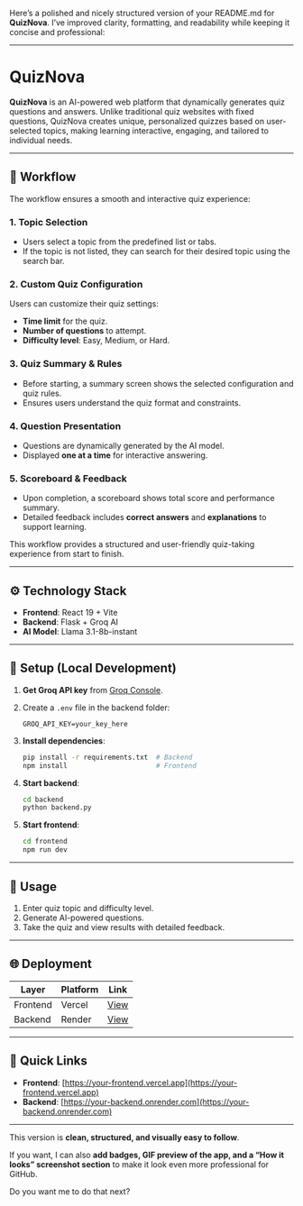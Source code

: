 Here’s a polished and nicely structured version of your README.md for **QuizNova**. I’ve improved clarity, formatting, and readability while keeping it concise and professional:

---

# QuizNova

**QuizNova** is an AI-powered web platform that dynamically generates quiz questions and answers. Unlike traditional quiz websites with fixed questions, QuizNova creates unique, personalized quizzes based on user-selected topics, making learning interactive, engaging, and tailored to individual needs.

---

## 📝 Workflow

The workflow ensures a smooth and interactive quiz experience:

### 1. Topic Selection

* Users select a topic from the predefined list or tabs.
* If the topic is not listed, they can search for their desired topic using the search bar.

### 2. Custom Quiz Configuration

Users can customize their quiz settings:

* **Time limit** for the quiz.
* **Number of questions** to attempt.
* **Difficulty level**: Easy, Medium, or Hard.

### 3. Quiz Summary & Rules

* Before starting, a summary screen shows the selected configuration and quiz rules.
* Ensures users understand the quiz format and constraints.

### 4. Question Presentation

* Questions are dynamically generated by the AI model.
* Displayed **one at a time** for interactive answering.

### 5. Scoreboard & Feedback

* Upon completion, a scoreboard shows total score and performance summary.
* Detailed feedback includes **correct answers** and **explanations** to support learning.

This workflow provides a structured and user-friendly quiz-taking experience from start to finish.

---

## ⚙️ Technology Stack

* **Frontend**: React 19 + Vite
* **Backend**: Flask + Groq AI
* **AI Model**: Llama 3.1-8b-instant

---

## 🚀 Setup (Local Development)

1. **Get Groq API key** from [Groq Console](https://console.groq.com).
2. Create a `.env` file in the backend folder:

   ```env
   GROQ_API_KEY=your_key_here
   ```
3. **Install dependencies**:

   ```bash
   pip install -r requirements.txt  # Backend
   npm install                      # Frontend
   ```
4. **Start backend**:

   ```bash
   cd backend
   python backend.py
   ```
5. **Start frontend**:

   ```bash
   cd frontend
   npm run dev
   ```

---

## 🎯 Usage

1. Enter quiz topic and difficulty level.
2. Generate AI-powered questions.
3. Take the quiz and view results with detailed feedback.

---

## 🌐 Deployment

| Layer    | Platform | Link                                                                |
| -------- | -------- | ------------------------------------------------------------------- |
| Frontend | Vercel   | [View](https://quiz-nova-mvir2fd01-sharvanichs-projects.vercel.app) |
| Backend  | Render   | [View](https://quiznova-6jvg.onrender.com)                          |

---

## 🔗 Quick Links

* **Frontend**: [https://your-frontend.vercel.app](https://your-frontend.vercel.app)
* **Backend**: [https://your-backend.onrender.com](https://your-backend.onrender.com)

---

This version is **clean, structured, and visually easy to follow**.

If you want, I can also **add badges, GIF preview of the app, and a “How it looks” screenshot section** to make it look even more professional for GitHub.

Do you want me to do that next?
